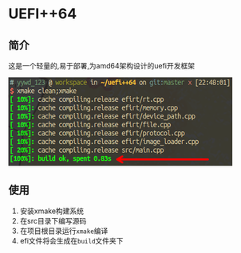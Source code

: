 # UEFI++64

## 简介
这是一个轻量的,易于部署,为amd64架构设计的uefi开发框架

![构建速度](res/fast_build.png)

## 使用
1. 安装xmake构建系统
2. 在src目录下编写源码
3. 在项目根目录运行`xmake`编译
4. efi文件将会生成在`build`文件夹下